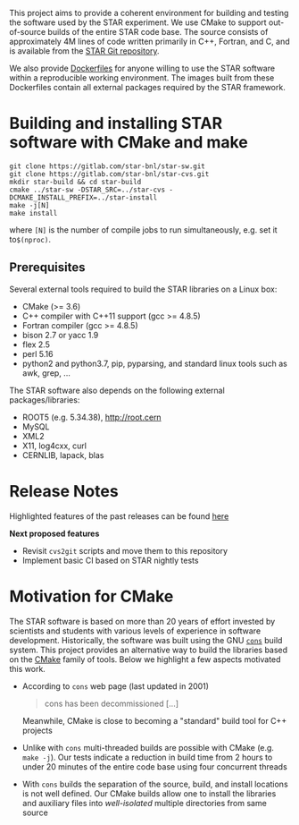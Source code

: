 This project aims to provide a coherent environment for building and testing the
software used by the STAR experiment. We use CMake to support out-of-source
builds of the entire STAR code base. The source consists of approximately 4M
lines of code written primarily in C++, Fortran, and C, and is available from
the [STAR Git repository](https://github.com/star-bnl/star-sw).

We also provide [Dockerfiles](docker/README.md) for anyone willing to use the
STAR software within a reproducible working environment. The images built from
these Dockerfiles contain all external packages required by the STAR framework.


# Building and installing STAR software with CMake and make

    git clone https://gitlab.com/star-bnl/star-sw.git
    git clone https://gitlab.com/star-bnl/star-cvs.git
    mkdir star-build && cd star-build
    cmake ../star-sw -DSTAR_SRC=../star-cvs -DCMAKE_INSTALL_PREFIX=../star-install
    make -j[N]
    make install

where `[N]` is the number of compile jobs to run simultaneously, e.g. set it to`$(nproc)`.

## Prerequisites

Several external tools required to build the STAR libraries on a Linux box:

- CMake (>= 3.6)
- C++ compiler with C++11 support (gcc >= 4.8.5)
- Fortran compiler (gcc >= 4.8.5)
- bison 2.7 or yacc 1.9
- flex 2.5
- perl 5.16
- python2 and python3.7, pip, pyparsing, and standard linux tools such as awk, grep, ...

The STAR software also depends on the following external packages/libraries:

- ROOT5 (e.g. 5.34.38), http://root.cern
- MySQL
- XML2
- X11, log4cxx, curl
- CERNLIB, lapack, blas


# Release Notes

Highlighted features of the past releases can be found [here](https://github.com/star-bnl/star-sw/releases)

__Next proposed features__

- Revisit `cvs2git` scripts and move them to this repository
- Implement basic CI based on STAR nightly tests


# Motivation for CMake

The STAR software is based on more than 20 years of effort invested by
scientists and students with various levels of experience in software
development. Historically, the software was built using the GNU
[`cons`](https://www.gnu.org/software/cons/) build system. This project provides
an alternative way to build the libraries based on the
[CMake](https://cmake.org/) family of tools. Below we highlight a few aspects
motivated this work.

- According to `cons` web page (last updated in 2001)
  > cons has been decommissioned [...]

  Meanwhile, CMake is close to becoming a "standard" build tool for C++
  projects

- Unlike with `cons` multi-threaded builds are possible with CMake (e.g. `make -j`).
  Our tests indicate a reduction in build time from 2 hours to under 20 minutes
  of the entire code base using four concurrent threads

- With `cons` builds the separation of the source, build, and install locations
  is not well defined. Our CMake builds allow one to install the libraries and
  auxiliary files into *well-isolated* multiple directories from same source
